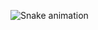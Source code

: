 ![Snake animation]([https://raw.githubusercontent.com/Maaulln/waan/output/github-contribution-grid-snake-dark.svg](https://github.com/Maaulln/waan/blob/output/github-contribution-grid-snake.svg))
